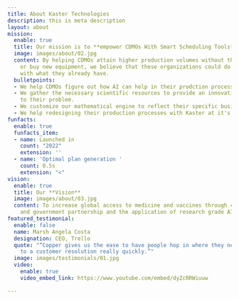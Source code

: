 ```yaml
---
title: About Kaster Technologies
description: this is meta description
layout: about
mission:
  enable: true
  title: Our mission is to **empower CDMOs With Smart Scheduling Tools**
  image: images/about/02.jpg
  content: By helping CDMOs attain higher production volumes without the need to expand
    or buy new equipment, we believe that these organizations could do a lot more
    with what they already have.
  bulletpoints:
  - We help CDMOs figure out how AI can help in their prodction process
  - We gather the necessary scientific resources to provide an innovative approach
    to their problem.
  - We customize our mathematical engine to reflect their specific business challenges.
  - We help redesigning their production processes with Kaster at it's core.
funfacts:
  enable: true
  funfacts_item:
  - name: Launched in
    count: "2022"
    extension: ''
  - name: 'Optimal plan generation '
    count: 0.5s
    extension: "<"
vision:
  enable: true
  title: Our **Vision**
  image: images/about/03.jpg
  content: To increase global access to medicine and vaccines through corporate, academic
    and government partnership and the application of research grade AI.
featured_testimonial:
  enable: false
  name: Marsh Angela Costa
  designation: CEO, Trello
  quote: "“Copper gives us the ease to have people hop in where they need to, to get
    to a customer resolution really quickly.”"
  image: images/testimonials/01.jpg
  video:
    enable: true
    video_embed_link: https://www.youtube.com/embed/dyZcRRWiuuw

---
```

